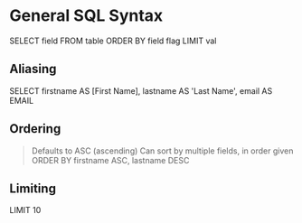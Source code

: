 # General SQL Syntax

SELECT
    field
FROM
    table
ORDER BY
    field flag
LIMIT val

## Aliasing
SELECT
    firstname AS [First Name],
    lastname AS 'Last Name',
    email AS EMAIL

## Ordering
> Defaults to ASC (ascending)
> Can sort by multiple fields, in order given
ORDER BY
    firstname ASC,
    lastname DESC

## Limiting
LIMIT 10
